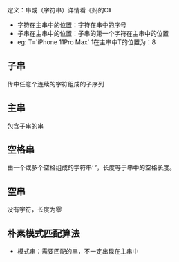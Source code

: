 


定义：串或（字符串）详情看《妈的C》
- 字符在主串中的位置：字符在串中的序号
- 子串在主串中的位置：子串的第一个字符在主串中的位置
- eg:
T='iPhone 11Pro Max'
1在主串中T的位置为：8
## 子串
传中任意个连续的字符组成的子序列
## 主串
包含子串的串
## 空格串
由一个或多个空格组成的字符串‘     ’，长度等于串中的空格长度。
## 空串
没有字符，长度为零
## 朴素模式匹配算法
- 模式串：需要匹配的串，不一定出现在主串中


<!--stackedit_data:
eyJoaXN0b3J5IjpbLTExNjY5NjY2MTAsMjA0NDQ0MzA3OSwtNz
MzOTgyODYsMzU1OTM2MjE0XX0=
-->